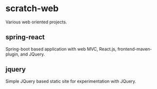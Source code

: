# scratch-web

Various web oriented projects.

## spring-react

Spring-boot based application with web MVC, React.js, frontend-maven-plugin, and JQuery.

## jquery

Simple JQuery based static site for experimentation with JQuery.
